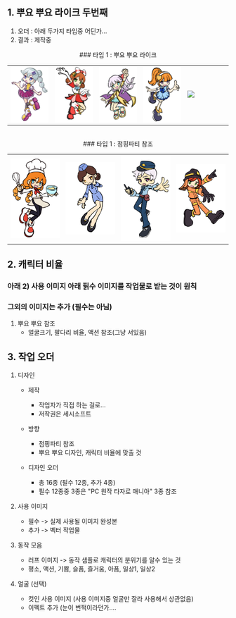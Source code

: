 
## 1. 뿌요 뿌요 라이크 두번째
1) 오더 : 아래 두가지 타입중 어딘가...
2) 결과 : 제작중

<div align =center> ### 타입 1 : 뿌요 뿌요 라이크</div>
<table width = 100%><tr>    
    <td width = 20% ><img src=image/pngfile/캐릭터_11.png></td>
    <td width = 20% ><img src=image/pngfile/캐릭터_15.png></td>
    <td width = 20% ><img src=image/pngfile/캐릭터_16.png></td>
    <td width = 20% ><img src=image/pngfile/캐릭터_12.png></td>
    <td width = 20% ><img src=image/pngfile/캐릭터.png></td>
</tr></table>
<br>
<div align =center> ### 타입 1 : 점핑파티 참조</div>
<table width = 100%><tr>
    <td width = 25% ><img src=image/pngfile/캐릭터_18.png></td>
    <td width = 25% ><img src=image/pngfile/캐릭터_17.png></td>
    <td width = 25% ><img src=image/pngfile/캐릭터_19.png></td>
    <td width = 25% ><img src=image/pngfile/캐릭터_20.png></td>
</tr></table>

## 2. 캐릭터 비율 
### 아래 2) 사용 이미지 아래 핅수 이미지를 작업물로 받는 것이 원칙 
### 그외의 이미지는 추가 (필수는 아님)

1) 뿌요 뿌요 참조 
    - 얼굴크기, 팔다리 비율, 액션 참조(그냥 서있음)

## 3. 작업 오더  
1) 디자인 
    - 제작 
        - 작업자가 직접 하는 걸로... 
        - 저작권은 세시소프트 
    
    - 방향 
        - 점핑파티 참조
        - 뿌요 뿌요 디자인, 캐릭터 비율에 맞출 것

    - 디자인 오더 
        - 총 16종 (필수 12종, 추가 4종)
        - 필수 12종중 3종은 "PC 원작 타자로 매니아" 3종 참조
     
2) 사용 이미지
    - 필수 -> 실제 사용될 이미지 완성본
    - 추가 -> 벡터 작업물 

3) 동작 모음
    - 러프 이미지 -> 동작 샘플로 캐릭터의 분위기를 알수 있는 것 
    - 평소, 액션, 기쁨, 슬픔, 즐거움, 아픔, 일상1, 일상2  

4) 얼굴 (선택)
    - 컷인 사용 이미지 (사용 이미지중 얼굴만 잘라 사용해서 상관없음)
    - 이펙트 추가 (눈이 번쩍이라던가.... 
